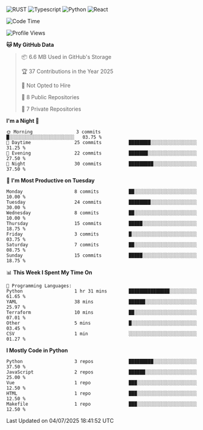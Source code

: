 ![RUST](https://img.shields.io/badge/-Rust-141414?style=flat&logo=rust)
![Typescript](https://img.shields.io/badge/-Typescript-141414?style=flat&logo=typescript)
![Python](https://img.shields.io/badge/-Python-141414?style=flat&logo=python)
![React](https://img.shields.io/badge/-React-141414?style=flat&logo=react)

<!--START_SECTION:waka-->
![Code Time](http://img.shields.io/badge/Code%20Time-639%20hrs%2035%20mins-blue)

![Profile Views](http://img.shields.io/badge/Profile%20Views-0-blue)

**🐱 My GitHub Data** 

> 📦 6.6 MB Used in GitHub's Storage 
 > 
> 🏆 37 Contributions in the Year 2025
 > 
> 🚫 Not Opted to Hire
 > 
> 📜 8 Public Repositories 
 > 
> 🔑 7 Private Repositories 
 > 
**I'm a Night 🦉** 

```text
🌞 Morning                3 commits           █░░░░░░░░░░░░░░░░░░░░░░░░   03.75 % 
🌆 Daytime                25 commits          ████████░░░░░░░░░░░░░░░░░   31.25 % 
🌃 Evening                22 commits          ███████░░░░░░░░░░░░░░░░░░   27.50 % 
🌙 Night                  30 commits          █████████░░░░░░░░░░░░░░░░   37.50 % 
```
📅 **I'm Most Productive on Tuesday** 

```text
Monday                   8 commits           ██░░░░░░░░░░░░░░░░░░░░░░░   10.00 % 
Tuesday                  24 commits          ████████░░░░░░░░░░░░░░░░░   30.00 % 
Wednesday                8 commits           ██░░░░░░░░░░░░░░░░░░░░░░░   10.00 % 
Thursday                 15 commits          █████░░░░░░░░░░░░░░░░░░░░   18.75 % 
Friday                   3 commits           █░░░░░░░░░░░░░░░░░░░░░░░░   03.75 % 
Saturday                 7 commits           ██░░░░░░░░░░░░░░░░░░░░░░░   08.75 % 
Sunday                   15 commits          █████░░░░░░░░░░░░░░░░░░░░   18.75 % 
```


📊 **This Week I Spent My Time On** 

```text
💬 Programming Languages: 
Python                   1 hr 31 mins        ███████████████░░░░░░░░░░   61.65 % 
YAML                     38 mins             ██████░░░░░░░░░░░░░░░░░░░   25.97 % 
Terraform                10 mins             ██░░░░░░░░░░░░░░░░░░░░░░░   07.01 % 
Other                    5 mins              █░░░░░░░░░░░░░░░░░░░░░░░░   03.45 % 
CSV                      1 min               ░░░░░░░░░░░░░░░░░░░░░░░░░   01.27 % 
```

**I Mostly Code in Python** 

```text
Python                   3 repos             █████████░░░░░░░░░░░░░░░░   37.50 % 
JavaScript               2 repos             ██████░░░░░░░░░░░░░░░░░░░   25.00 % 
Vue                      1 repo              ███░░░░░░░░░░░░░░░░░░░░░░   12.50 % 
HTML                     1 repo              ███░░░░░░░░░░░░░░░░░░░░░░   12.50 % 
Makefile                 1 repo              ███░░░░░░░░░░░░░░░░░░░░░░   12.50 % 
```




 Last Updated on 04/07/2025 18:41:52 UTC
<!--END_SECTION:waka-->

